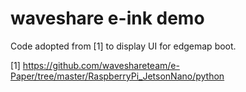 # waveshare e-ink demo

Code adopted from [1] to display UI for edgemap boot.

[1] https://github.com/waveshareteam/e-Paper/tree/master/RaspberryPi_JetsonNano/python

